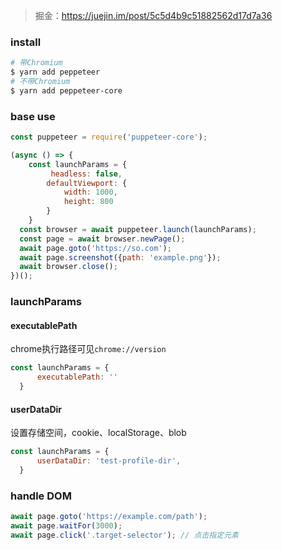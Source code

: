 > 掘金：https://juejin.im/post/5c5d4b9c51882562d17d7a36

### install
```bash
# 带Chromium
$ yarn add peppeteer
# 不带Chromium
$ yarn add peppeteer-core 
```

### base use
```js
const puppeteer = require('puppeteer-core');

(async () => {
    const launchParams = {
         headless: false,
        defaultViewport: {
            width: 1000,
            height: 800
        }
    }
  const browser = await puppeteer.launch(launchParams);
  const page = await browser.newPage();
  await page.goto('https://so.com');
  await page.screenshot({path: 'example.png'});
  await browser.close();
})();
```

### launchParams
#### executablePath
chrome执行路径可见`chrome://version`
```js
const launchParams = {
      executablePath: ''
  }
```

#### userDataDir
设置存储空间，cookie、localStorage、blob
```js
const launchParams = {
      userDataDir: 'test-profile-dir',
  } 
```

### handle DOM
```js
await page.goto('https://example.com/path');
await page.waitFor(3000);
await page.click('.target-selector'); // 点击指定元素
```

